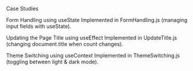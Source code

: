 Case Studies

Form Handling using useState
Implemented in FormHandling.js (managing input fields with useState).

Updating the Page Title using useEffect
Implemented in UpdateTitle.js (changing document.title when count changes).

Theme Switching using useContext
Implemented in ThemeSwitching.js (toggling between light & dark mode).
